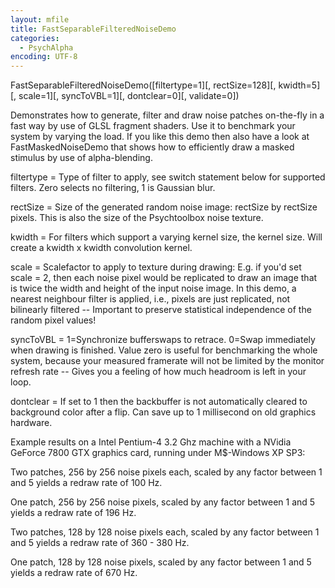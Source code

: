 ```yaml
---
layout: mfile
title: FastSeparableFilteredNoiseDemo
categories:
  - PsychAlpha
encoding: UTF-8
---
```


FastSeparableFilteredNoiseDemo([filtertype=1][, rectSize=128][, kwidth=5][, scale=1][, syncToVBL=1][, dontclear=0][, validate=0])

Demonstrates how to generate, filter and draw noise patches on-the-fly
in a fast way by use of GLSL fragment shaders.
Use it to benchmark your system by varying the load. If you like this demo
then also have a look at FastMaskedNoiseDemo that shows how to
efficiently draw a masked stimulus by use of alpha-blending.

filtertype = Type of filter to apply, see switch statement below for
supported filters. Zero selects no filtering, 1 is Gaussian blur.

rectSize = Size of the generated random noise image: rectSize by rectSize
           pixels. This is also the size of the Psychtoolbox noise
           texture.

kwidth = For filters which support a varying kernel size, the kernel
size. Will create a kwidth x kwidth convolution kernel.

scale = Scalefactor to apply to texture during drawing: E.g. if you'd set
scale = 2, then each noise pixel would be replicated to draw an image
that is twice the width and height of the input noise image. In this
demo, a nearest neighbour filter is applied, i.e., pixels are just
replicated, not bilinearly filtered -- Important to preserve statistical
independence of the random pixel values!

syncToVBL = 1=Synchronize bufferswaps to retrace. 0=Swap immediately when
drawing is finished. Value zero is useful for benchmarking the whole
system, because your measured framerate will not be limited by the
monitor refresh rate -- Gives you a feeling of how much headroom is left
in your loop.

dontclear = If set to 1 then the backbuffer is not automatically cleared
to background color after a flip. Can save up to 1 millisecond on old
graphics hardware.

Example results on a Intel Pentium-4 3.2 Ghz machine with a NVidia
GeForce 7800 GTX graphics card, running under M$-Windows XP SP3:

Two patches, 256 by 256 noise pixels each, scaled by any factor between 1
and 5 yields a redraw rate of 100 Hz.

One patch, 256 by 256 noise pixels, scaled by any factor between 1
and 5 yields a redraw rate of 196 Hz.

Two patches, 128 by 128 noise pixels each, scaled by any factor between 1
and 5 yields a redraw rate of 360 - 380 Hz.

One patch, 128 by 128 noise pixels, scaled by any factor between 1
and 5 yields a redraw rate of 670 Hz.